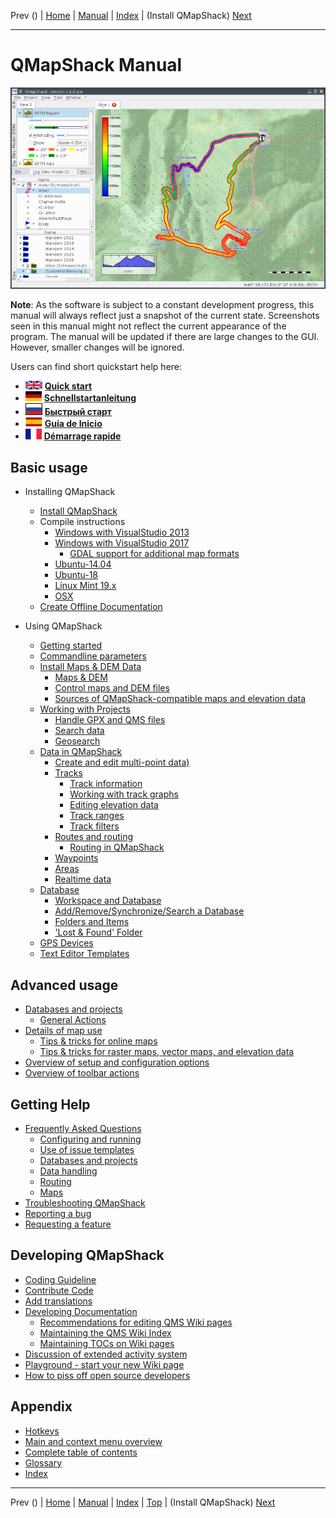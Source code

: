 Prev () | [Home](Home) | [Manual](DocMain) | [Index](AxAdvIndex) | (Install QMapShack) [Next](DocGetQMapShack)
- - -

# QMapShack Manual

![start](images/maproom1.png)

**Note**: As the software is subject to a constant development progress, this manual will
always reflect just a snapshot of the current state. Screenshots seen in this manual might 
not reflect the current appearance of the program. The manual will be updated if there are 
large changes to the GUI. However, smaller changes will be ignored. 

Users can find short quickstart help here:

* ![UK flag](images/DocGettingStarted/FlagUk.jpg)  [__Quick start__](DocQuickStartEnglish "English quickstart description")
* ![German flag](images/DocGettingStarted/FlagDe.jpg)  [__Schnellstartanleitung__](DocQuickStartGerman "German quickstart description")
* ![Russian flag](images/DocGettingStarted/FlagRu.jpg)  [__Быстрый старт__](DocQuickStartRussian "Russian quickstart description")
* ![Spanish flag](images/DocGettingStarted/FlagEs.jpg)  [__Guía de Inicio__](DocQuickStartSpanish "Spanish quickstart description")
* ![French flag](images/DocGettingStarted/FlagFr.jpg)  [__Démarrage rapide__](DocQuickStartFrench "French quickstart description")

## Basic usage

* Installing QMapShack

    * [Install QMapShack](DocGetQMapShack)
    * Compile instructions
        * [Windows with VisualStudio 2013](BuildWindowsVisualStudio2013)
        * [Windows with VisualStudio 2017](BuildWindowsVisualStudio)
            * [GDAL support for additional map formats](BuildWindowsGdalWithAdditionalFormats)
        * [Ubuntu-14.04](Ubuntu-14.04-HowTo)
        * [Ubuntu-18](Ubuntu-18-HowTo)
        * [Linux Mint 19.x](BuildLinuxMint19)
        * [OSX](BuildOSX)
    * [Create Offline Documentation](OfflineDocumentation)

* Using QMapShack

    * [Getting started](DocGettingStarted)
    * [Commandline parameters](DocCmdOptions)
    * [Install Maps & DEM Data](DocInstallMapDem)
        * [Maps & DEM](DocBasicsMapDem)
        * [Control maps and DEM files](DocControlMapDem)   
        * [Sources of QMapShack-compatible maps and elevation data](DocMapDemSources)
    * [Working with Projects](DocWorkingWithProjects)
        * [Handle GPX and QMS files](DocHandleGpxFiles)
        * [Search data](DocDataSearch)
        * [Geosearch](DocSearchGoogle)
    * [Data in QMapShack](DocGisItems)
        * [Create and edit multi-point data)](DocGisItemsEditMultiple)
        * [Tracks](DocGisItemsTrk)
            * [Track information](DocGisItemsTrkInfo)
            * [Working with track graphs](DocGisItemsTrkGraphs)
            * [Editing elevation data](DocGisItemsTrkElevation)       
            * [Track ranges](DocGisItemsTrkRange)            
            * [Track filters](DocGisItemsTrkFilters)     
        * [Routes and routing](DocGisItemsRte)
            * [Routing in QMapShack](DocGisItemsRouting)
        * [Waypoints](DocGisItemsWpt)
        * [Areas](DocGisItemsArea)
        * [Realtime data](DocRealtime)   
    * [Database](DocGisDatabase)
        * [Workspace and Database](DocGisDatabaseWorkspaceDatabase)
        * [Add/Remove/Synchronize/Search a Database](DocGisDatabaseAddRemove)
        * [Folders and Items](DocGisDatabaseFoldersItems)
        * ['Lost & Found' Folder](DocGisDatabaseLostFound)
    * [GPS Devices](DocGisDevices)
    * [Text Editor Templates](DocGisTemplates)

## Advanced usage

* [Databases and projects](AdvProjects)
    * [General Actions](AdvProjActions)
* [Details of map use](AdvMapDetails)
    * [Tips & tricks for online maps](DocMapsTipsOnline)
    * [Tips & tricks for raster maps, vector maps, and elevation data](DocMapsTipsRasterDEM)       
* [Overview of setup and configuration options](AdvSetup)     
* [Overview of toolbar actions](AdvToolbarAct)  
       
## Getting Help

* [Frequently Asked Questions](DocFaq)
    * [Configuring and running](DocFaqConfig)
    * [Use of issue templates](DocFaqProjectSite)
    * [Databases and projects](DocFaqData)
    * [Data handling](DocFaqHandling)
    * [Routing](DocFaqRouting)
    * [Maps](DocFaqMaps)
* [Troubleshooting QMapShack](TroubleShooting)
* [Reporting a bug](ReportBugs)
* [Requesting a feature](RequestFeatures)

## Developing QMapShack

* [Coding Guideline](DeveloperCodingGuideline)
* [Contribute Code](DeveloperCommitCode)
* [Add translations](DeveloperTranslate)
* [Developing Documentation](DevelopingDocumentation)
    * [Recommendations for editing QMS Wiki pages](AxMaintainAutoPages)
    * [Maintaining the QMS Wiki Index](AxMaintainIndex)
    * [Maintaining TOCs on Wiki pages](AxMaintainPageTOC)
* [Discussion of extended activity system](DocActivityPlanning)    
* [Playground - start your new Wiki page](DocPlayground)
* [How to piss off open source developers](DocPissOffDevelopers)

## Appendix

* [Hotkeys](AxHotkeys) 
* [Main and context menu overview](AxMenuStructure)
* [Complete table of contents](AxAdvToc)
* [Glossary](AxGlossary)
* [Index](AxAdvIndex)
    
- - -
Prev () | [Home](Home) | [Manual](DocMain) | [Index](AxAdvIndex) | [Top](#) | (Install QMapShack) [Next](DocGetQMapShack)
